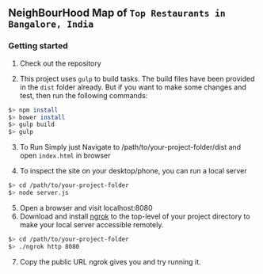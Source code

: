 ## NeighBourHood Map of `Top Restaurants in Bangalore, India`

### Getting started

1. Check out the repository

2. This project uses `gulp` to build tasks. The build files have been provided in the `dist` folder already. But if you want to make some changes and test, then run the following commands:
  
  ```bash
  $> npm install
  $> bower install
  $> gulp build
  $> gulp
  ``` 

3. To Run Simply just Navigate to /path/to/your-project-folder/dist and open `index.html` in browser

4. To inspect the site on your desktop/phone, you can run a local server

  ```bash
  $> cd /path/to/your-project-folder
  $> node server.js
  ```

5. Open a browser and visit localhost:8080
6. Download and install [ngrok](https://ngrok.com/) to the top-level of your project directory to make your local server accessible remotely.

  ``` bash
  $> cd /path/to/your-project-folder
  $> ./ngrok http 8080
  ```

7. Copy the public URL ngrok gives you and try running it.
